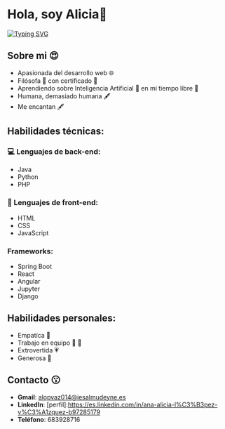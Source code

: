 
# Hola, soy Alicia👋
  <!--https://readme-typing-svg.herokuapp.com/demo/ -->

[![Typing SVG](https://readme-typing-svg.herokuapp.com?font=Fira+Code&weight=500&pause=1000&color=33E8F7&background=3CFF4C00&center=true&vCenter=true&width=435&lines=Bienvenido+a+mi+perfil+de+GitHub+%F0%9F%98%8A;Soy+estudiante+de+DAW+%F0%9F%A4%93;Investigo+sobre+desarrollo+web+%F0%9F%92%BB)](https://git.io/typing-svg)

## Sobre mi 😍  

* Apasionada del desarrollo web 🌐
* Filósofa 🧠 con certificado 📃
* Aprendiendo sobre Inteligencia Artificial 🤖 en mi tiempo libre 🌴
* Humana, demasiado humana 🖋️
* Me encantan 🖋️


## Habilidades técnicas:

### 💻 Lenguajes de back-end: 
  
* Java
* Python 
* PHP

### 🎨 Lenguajes de front-end:

* HTML
* CSS 
* JavaScript

### Frameworks: 

* Spring Boot
* React 
* Angular
* Jupyter
* Django
  
## Habilidades personales: 

* Empatíca 👫
* Trabajo en equipo 💪 👫
* Extrovertida 💗
* Generosa 🎁

## Contacto 😗

* **Gmail**: alopvaz014@iesalmudeyne.es 
* **LinkedIn**: [perfil]:https://es.linkedin.com/in/ana-alicia-l%C3%B3pez-v%C3%A1zquez-b97285179
* **Teléfono**: 683928716







